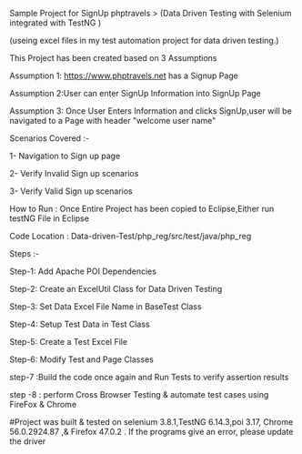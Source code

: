 Sample Project for SignUp phptravels >  (Data Driven Testing with Selenium integrated with TestNG )

(useing excel files in my test automation project for data driven testing.)

This Project has been created based on 3 Assumptions

Assumption 1: https://www.phptravels.net has a Signup Page

Assumption 2:User can enter SignUp Information into SignUp Page

Assumption 3: Once User Enters Information and clicks SignUp,user will be navigated to a Page with header "welcome user name"



Scenarios Covered :-

1- Navigation to Sign up page

2- Verify Invalid Sign up scenarios

3- Verify Valid Sign up scenarios




How to Run : Once Entire Project has been copied to Eclipse,Either run testNG File  in Eclipse

Code Location :  Data-driven-Test/php_reg/src/test/java/php_reg



Steps :-

Step-1: Add Apache POI Dependencies


Step-2: Create an ExcelUtil Class for Data Driven Testing


Step-3: Set Data Excel File Name in BaseTest Class


Step-4: Setup Test Data in Test Class


Step-5: Create a Test Excel File


Step-6: Modify Test and Page Classes


step-7 :Build the code once again and Run Tests to verify assertion results
  
  
step -8 : perform Cross Browser Testing & automate test cases using  FireFox & Chrome
  



#Project was built & tested on selenium 3.8.1,TestNG 6.14.3,poi 3.17, Chrome 56.0.2924.87 ,& Firefox 47.0.2 . If the programs give an error, please update the driver

